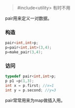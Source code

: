 > \#include&lt;utility&gt; 有时不用

pair用来定义一对数据。

### 构造

```cpp
pair<int,int>p;
p=pair<int,int>(3,4);
p=make_pair(3,4);
```

### 访问

```cpp
typedef pair<int,int>p;
p p1 =p(1,3);
int x = p.first; //x=1
int y = p.second; //y=3
```

pair常常用来为map做插入用。

